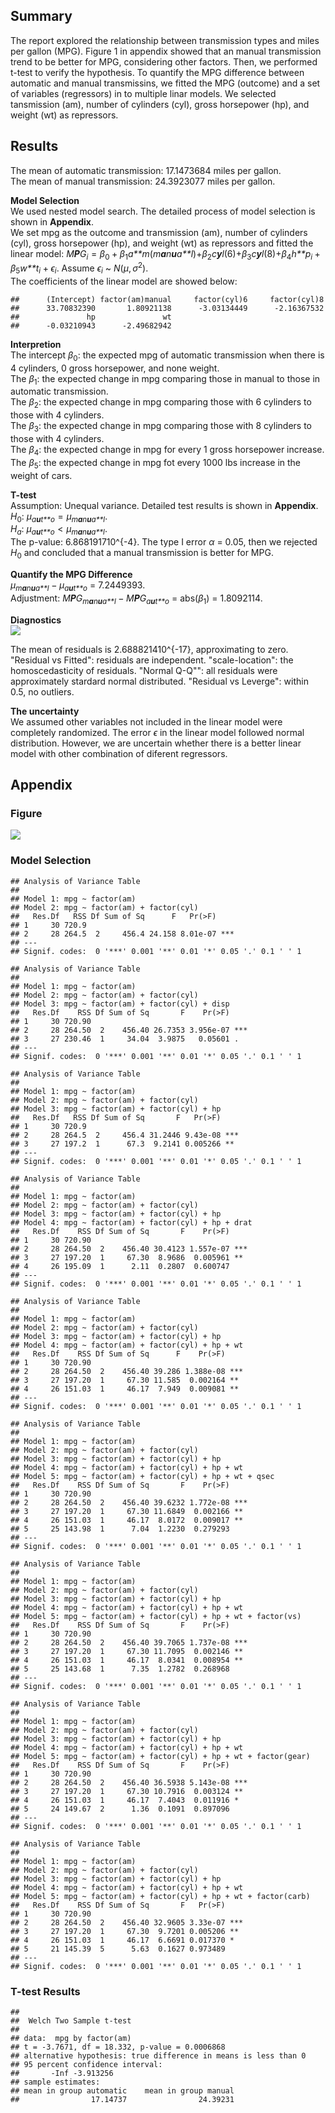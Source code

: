 Summary
-------

The report explored the relationship between transmission types and
miles per gallon (MPG). Figure 1 in appendix showed that an manual
transmission trend to be better for MPG, considering other factors.
Then, we performed t-test to verify the hypothesis. To quantify the MPG
difference between automatic and manual transmissins, we fitted the MPG
(outcome) and a set of variables (regressors) in to multiple linar
models. We selected tansmission (am), number of cylinders (cyl), gross
horsepower (hp), and weight (wt) as repressors.

Results
-------

The mean of automatic transmission: 17.1473684 miles per gallon.  
The mean of manual transmission: 24.3923077 miles per gallon.

**Model Selection**  
We used nested model search. The detailed process of model selection is
shown in **Appendix**.  
We set mpg as the outcome and transmission (am), number of cylinders
(cyl), gross horsepower (hp), and weight (wt) as repressors and fitted
the linear model:
*M**P**G*<sub>*i*</sub> = *β*<sub>0</sub> + *β*<sub>1</sub>*a**m*(*m**a**n**u**a**l*)+*β*<sub>2</sub>*c**y**l*(6)+*β*<sub>3</sub>*c**y**l*(8)+*β*<sub>4</sub>*h**p*<sub>*i*</sub> + *β*<sub>5</sub>*w**t*<sub>*i*</sub> + *ϵ*<sub>*i*</sub>.
Assume *ϵ*<sub>*i*</sub> ~ *N*(*μ*, *σ*<sup>2</sup>).  
The coefficients of the linear model are showed below:

    ##      (Intercept) factor(am)manual     factor(cyl)6     factor(cyl)8 
    ##      33.70832390       1.80921138      -3.03134449      -2.16367532 
    ##               hp               wt 
    ##      -0.03210943      -2.49682942

**Interpretion**  
The intercept *β*<sub>0</sub>: the expected mpg of automatic
transmission when there is 4 cylinders, 0 gross horsepower, and none
weight.  
The *β*<sub>1</sub>: the expected change in mpg comparing those in
manual to those in automatic transmission.  
The *β*<sub>2</sub>: the expected change in mpg comparing those with 6
cylinders to those with 4 cylinders.  
The *β*<sub>3</sub>: the expected change in mpg comparing those with 8
cylinders to those with 4 cylinders.  
The *β*<sub>4</sub>: the expected change in mpg for every 1 gross
horsepower increase.  
The *β*<sub>5</sub>: the expected change in mpg fot every 1000 lbs
increase in the weight of cars.

**T-test**  
Assumption: Unequal variance. Detailed test results is shown in
**Appendix**.  
*H*<sub>0</sub>:
*μ*<sub>*a**u**t**o*</sub> = *μ*<sub>*m**a**n**u**a**l*</sub>.  
*H*<sub>*a*</sub>:
*μ*<sub>*a**u**t**o*</sub> &lt; *μ*<sub>*m**a**n**u**a**l*</sub>.  
The p-value: 6.868191710^{-4}. The type I error *α* = 0.05, then we
rejected *H*<sub>0</sub> and concluded that a manual transmission is
better for MPG.

**Quantify the MPG Difference**  
*μ*<sub>*m**a**n**u**a**l*</sub> − *μ*<sub>*a**u**t**o*</sub> =
7.2449393.  
Adjustment:
*M**P**G*<sub>*m**a**n**u**a**l*</sub> − *M**P**G*<sub>*a**u**t**o*</sub>
= abs(*β*<sub>1</sub>) = 1.8092114.

**Diagnostics**  
![](mpg_lm_files/figure-markdown_strict/diagnostic-1.png)

The mean of residuals is 2.688821410^{-17}, approximating to zero.  
"Residual vs Fitted": residuals are independent. "scale-location": the
homoscedasticity of residuals. "Normal Q-Q"": all residuals were
approximately stardard normal distributed. "Residual vs Leverge": within
0.5, no outliers.

**The uncertainty**  
We assumed other variables not included in the linear model were
completely randomized. The error *ϵ* in the linear model followed normal
distribution. However, we are uncertain whether there is a better linear
model with other combination of diferent regressors.

Appendix
--------

### Figure

![](mpg_lm_files/figure-markdown_strict/plots-1.png)

### Model Selection

    ## Analysis of Variance Table
    ## 
    ## Model 1: mpg ~ factor(am)
    ## Model 2: mpg ~ factor(am) + factor(cyl)
    ##   Res.Df   RSS Df Sum of Sq      F   Pr(>F)    
    ## 1     30 720.9                                 
    ## 2     28 264.5  2     456.4 24.158 8.01e-07 ***
    ## ---
    ## Signif. codes:  0 '***' 0.001 '**' 0.01 '*' 0.05 '.' 0.1 ' ' 1

    ## Analysis of Variance Table
    ## 
    ## Model 1: mpg ~ factor(am)
    ## Model 2: mpg ~ factor(am) + factor(cyl)
    ## Model 3: mpg ~ factor(am) + factor(cyl) + disp
    ##   Res.Df    RSS Df Sum of Sq       F    Pr(>F)    
    ## 1     30 720.90                                   
    ## 2     28 264.50  2    456.40 26.7353 3.956e-07 ***
    ## 3     27 230.46  1     34.04  3.9875   0.05601 .  
    ## ---
    ## Signif. codes:  0 '***' 0.001 '**' 0.01 '*' 0.05 '.' 0.1 ' ' 1

    ## Analysis of Variance Table
    ## 
    ## Model 1: mpg ~ factor(am)
    ## Model 2: mpg ~ factor(am) + factor(cyl)
    ## Model 3: mpg ~ factor(am) + factor(cyl) + hp
    ##   Res.Df   RSS Df Sum of Sq       F   Pr(>F)    
    ## 1     30 720.9                                  
    ## 2     28 264.5  2     456.4 31.2446 9.43e-08 ***
    ## 3     27 197.2  1      67.3  9.2141 0.005266 ** 
    ## ---
    ## Signif. codes:  0 '***' 0.001 '**' 0.01 '*' 0.05 '.' 0.1 ' ' 1

    ## Analysis of Variance Table
    ## 
    ## Model 1: mpg ~ factor(am)
    ## Model 2: mpg ~ factor(am) + factor(cyl)
    ## Model 3: mpg ~ factor(am) + factor(cyl) + hp
    ## Model 4: mpg ~ factor(am) + factor(cyl) + hp + drat
    ##   Res.Df    RSS Df Sum of Sq       F    Pr(>F)    
    ## 1     30 720.90                                   
    ## 2     28 264.50  2    456.40 30.4123 1.557e-07 ***
    ## 3     27 197.20  1     67.30  8.9686  0.005961 ** 
    ## 4     26 195.09  1      2.11  0.2807  0.600747    
    ## ---
    ## Signif. codes:  0 '***' 0.001 '**' 0.01 '*' 0.05 '.' 0.1 ' ' 1

    ## Analysis of Variance Table
    ## 
    ## Model 1: mpg ~ factor(am)
    ## Model 2: mpg ~ factor(am) + factor(cyl)
    ## Model 3: mpg ~ factor(am) + factor(cyl) + hp
    ## Model 4: mpg ~ factor(am) + factor(cyl) + hp + wt
    ##   Res.Df    RSS Df Sum of Sq      F    Pr(>F)    
    ## 1     30 720.90                                  
    ## 2     28 264.50  2    456.40 39.286 1.388e-08 ***
    ## 3     27 197.20  1     67.30 11.585  0.002164 ** 
    ## 4     26 151.03  1     46.17  7.949  0.009081 ** 
    ## ---
    ## Signif. codes:  0 '***' 0.001 '**' 0.01 '*' 0.05 '.' 0.1 ' ' 1

    ## Analysis of Variance Table
    ## 
    ## Model 1: mpg ~ factor(am)
    ## Model 2: mpg ~ factor(am) + factor(cyl)
    ## Model 3: mpg ~ factor(am) + factor(cyl) + hp
    ## Model 4: mpg ~ factor(am) + factor(cyl) + hp + wt
    ## Model 5: mpg ~ factor(am) + factor(cyl) + hp + wt + qsec
    ##   Res.Df    RSS Df Sum of Sq       F    Pr(>F)    
    ## 1     30 720.90                                   
    ## 2     28 264.50  2    456.40 39.6232 1.772e-08 ***
    ## 3     27 197.20  1     67.30 11.6849  0.002166 ** 
    ## 4     26 151.03  1     46.17  8.0172  0.009017 ** 
    ## 5     25 143.98  1      7.04  1.2230  0.279293    
    ## ---
    ## Signif. codes:  0 '***' 0.001 '**' 0.01 '*' 0.05 '.' 0.1 ' ' 1

    ## Analysis of Variance Table
    ## 
    ## Model 1: mpg ~ factor(am)
    ## Model 2: mpg ~ factor(am) + factor(cyl)
    ## Model 3: mpg ~ factor(am) + factor(cyl) + hp
    ## Model 4: mpg ~ factor(am) + factor(cyl) + hp + wt
    ## Model 5: mpg ~ factor(am) + factor(cyl) + hp + wt + factor(vs)
    ##   Res.Df    RSS Df Sum of Sq       F    Pr(>F)    
    ## 1     30 720.90                                   
    ## 2     28 264.50  2    456.40 39.7065 1.737e-08 ***
    ## 3     27 197.20  1     67.30 11.7095  0.002146 ** 
    ## 4     26 151.03  1     46.17  8.0341  0.008954 ** 
    ## 5     25 143.68  1      7.35  1.2782  0.268968    
    ## ---
    ## Signif. codes:  0 '***' 0.001 '**' 0.01 '*' 0.05 '.' 0.1 ' ' 1

    ## Analysis of Variance Table
    ## 
    ## Model 1: mpg ~ factor(am)
    ## Model 2: mpg ~ factor(am) + factor(cyl)
    ## Model 3: mpg ~ factor(am) + factor(cyl) + hp
    ## Model 4: mpg ~ factor(am) + factor(cyl) + hp + wt
    ## Model 5: mpg ~ factor(am) + factor(cyl) + hp + wt + factor(gear)
    ##   Res.Df    RSS Df Sum of Sq       F    Pr(>F)    
    ## 1     30 720.90                                   
    ## 2     28 264.50  2    456.40 36.5938 5.143e-08 ***
    ## 3     27 197.20  1     67.30 10.7916  0.003124 ** 
    ## 4     26 151.03  1     46.17  7.4043  0.011916 *  
    ## 5     24 149.67  2      1.36  0.1091  0.897096    
    ## ---
    ## Signif. codes:  0 '***' 0.001 '**' 0.01 '*' 0.05 '.' 0.1 ' ' 1

    ## Analysis of Variance Table
    ## 
    ## Model 1: mpg ~ factor(am)
    ## Model 2: mpg ~ factor(am) + factor(cyl)
    ## Model 3: mpg ~ factor(am) + factor(cyl) + hp
    ## Model 4: mpg ~ factor(am) + factor(cyl) + hp + wt
    ## Model 5: mpg ~ factor(am) + factor(cyl) + hp + wt + factor(carb)
    ##   Res.Df    RSS Df Sum of Sq       F   Pr(>F)    
    ## 1     30 720.90                                  
    ## 2     28 264.50  2    456.40 32.9605 3.33e-07 ***
    ## 3     27 197.20  1     67.30  9.7201 0.005206 ** 
    ## 4     26 151.03  1     46.17  6.6691 0.017370 *  
    ## 5     21 145.39  5      5.63  0.1627 0.973489    
    ## ---
    ## Signif. codes:  0 '***' 0.001 '**' 0.01 '*' 0.05 '.' 0.1 ' ' 1

### T-test Results

    ## 
    ##  Welch Two Sample t-test
    ## 
    ## data:  mpg by factor(am)
    ## t = -3.7671, df = 18.332, p-value = 0.0006868
    ## alternative hypothesis: true difference in means is less than 0
    ## 95 percent confidence interval:
    ##       -Inf -3.913256
    ## sample estimates:
    ## mean in group automatic    mean in group manual 
    ##                17.14737                24.39231
